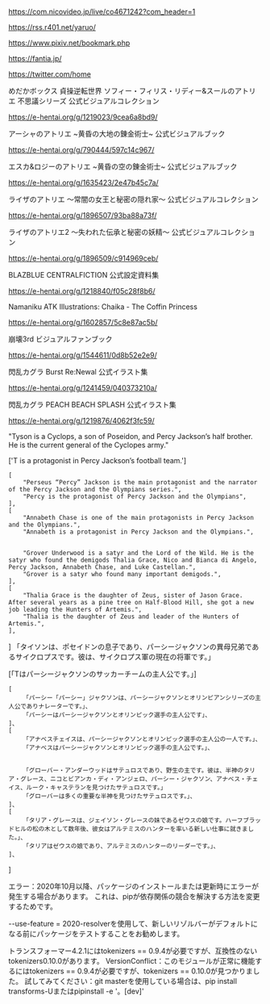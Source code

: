 https://com.nicovideo.jp/live/co4671242?com_header=1

https://rss.r401.net/yaruo/

https://www.pixiv.net/bookmark.php

https://fantia.jp/

https://twitter.com/home

めだかボックス 
貞操逆転世界
ソフィー・フィリス・リディー&スールのアトリエ 不思議シリーズ 公式ビジュアルコレクション

https://e-hentai.org/g/1219023/9cea6a8bd9/

アーシャのアトリエ ~黄昏の大地の錬金術士~ 公式ビジュアルブック

https://e-hentai.org/g/790444/597c14c967/

エスカ&ロジーのアトリエ ~黄昏の空の錬金術士~ 公式ビジュアルブック

https://e-hentai.org/g/1635423/2e47b45c7a/

ライザのアトリエ ～常闇の女王と秘密の隠れ家～ 公式ビジュアルコレクション

https://e-hentai.org/g/1896507/93ba88a73f/


ライザのアトリエ2 ～失われた伝承と秘密の妖精～ 公式ビジュアルコレクション

https://e-hentai.org/g/1896509/c914969ceb/

BLAZBLUE CENTRALFICTION 公式設定資料集


https://e-hentai.org/g/1218840/f05c28f8b6/

Namaniku ATK Illustrations: Chaika - The Coffin Princess

https://e-hentai.org/g/1602857/5c8e87ac5b/

崩壊3rd ビジュアルファンブック

https://e-hentai.org/g/1544611/0d8b52e2e9/


閃乱カグラ Burst Re:Newal 公式イラスト集

https://e-hentai.org/g/1241459/040373210a/


閃乱カグラ PEACH BEACH SPLASH 公式イラスト集

https://e-hentai.org/g/1219876/4062f3fc59/








"Tyson is a Cyclops, a son of Poseidon, and Percy Jackson’s half brother. He is the current general of the Cyclopes army."

['T is a protagonist in Percy Jackson’s football team.']

    [
        "Perseus “Percy” Jackson is the main protagonist and the narrator of the Percy Jackson and the Olympians series.",
        "Percy is the protagonist of Percy Jackson and the Olympians",
    ],
    [
        "Annabeth Chase is one of the main protagonists in Percy Jackson and the Olympians.",
        "Annabeth is a protagonist in Percy Jackson and the Olympians.",


        "Grover Underwood is a satyr and the Lord of the Wild. He is the satyr who found the demigods Thalia Grace, Nico and Bianca di Angelo, Percy Jackson, Annabeth Chase, and Luke Castellan.",
        "Grover is a satyr who found many important demigods.",
    ],
    [
        "Thalia Grace is the daughter of Zeus, sister of Jason Grace. After several years as a pine tree on Half-Blood Hill, she got a new job leading the Hunters of Artemis.",
        "Thalia is the daughter of Zeus and leader of the Hunters of Artemis.",
    ],
]
「タイソンは、ポセイドンの息子であり、パーシージャクソンの異母兄弟であるサイクロプスです。彼は、サイクロプス軍の現在の将軍です。」

[「Tはパーシージャクソンのサッカーチームの主人公です。」]

    [
        「パーシー「パーシー」ジャクソンは、パーシージャクソンとオリンピアンシリーズの主人公でありナレーターです。」、
        「パーシーはパーシージャクソンとオリンピック選手の主人公です」、
    ]、
    [
        「アナベスチェイスは、パーシージャクソンとオリンピック選手の主人公の一人です。」、
        「アナベスはパーシージャクソンとオリンピック選手の主人公です。」、


        「グローバー・アンダーウッドはサテュロスであり、野生の主です。彼は、半神のタリア・グレース、ニコとビアンカ・ディ・アンジェロ、パーシー・ジャクソン、アナベス・チェイス、ルーク・キャステランを見つけたサテュロスです。」
        「グローバーは多くの重要な半神を見つけたサテュロスです。」、
    ]、
    [
        「タリア・グレースは、ジェイソン・グレースの妹であるゼウスの娘です。ハーフブラッドヒルの松の木として数年後、彼女はアルテミスのハンターを率いる新しい仕事に就きました。」、
        「タリアはゼウスの娘であり、アルテミスのハンターのリーダーです。」、
    ]、
]



エラー：2020年10月以降、パッケージのインストールまたは更新時にエラーが発生する場合があります。 これは、pipが依存関係の競合を解決する方法を変更するためです。

--use-feature = 2020-resolverを使用して、新しいリゾルバーがデフォルトになる前にパッケージをテストすることをお勧めします。

トランスフォーマー4.2.1にはtokenizers == 0.9.4が必要ですが、互換性のないtokenizers0.10.0があります。
VersionConflict：このモジュールが正常に機能するにはtokenizers == 0.9.4が必要ですが、tokenizers == 0.10.0が見つかりました。
試してみてください：git masterを使用している場合は、pip install transforms-Uまたはpipinstall -e '。[dev]'
